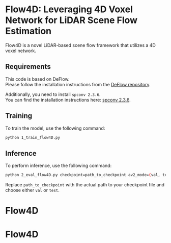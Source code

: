 # Flow4D: Leveraging 4D Voxel Network for LiDAR Scene Flow Estimation

Flow4D is a novel LiDAR-based scene flow framework that utilizes a 4D voxel network.

## Requirements

This code is based on DeFlow. <br>
Please follow the installation instructions from the [DeFlow repository](https://github.com/KTH-RPL/DeFlow).

Additionally, you need to install `spconv 2.3.6`.<br>
You can find the installation instructions here: [spconv 2.3.6](https://github.com/traveller59/spconv).


## Training

To train the model, use the following command:

```bash
python 1_train_flow4D.py
```




## Inference

To perform inference, use the following command:

```bash
python 2_eval_flow4D.py checkpoint=path_to_checkpoint av2_mode=(val, test)
```

Replace `path_to_checkpoint` with the actual path to your checkpoint file and choose either `val` or `test`.


# Flow4D
# Flow4D
